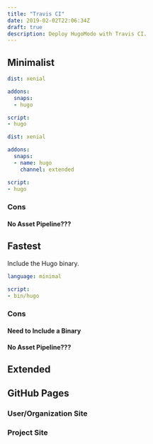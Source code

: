 ```yaml
---
title: "Travis CI"
date: 2019-02-02T22:06:34Z
draft: true
description: Deploy HugoModo with Travis CI.
---
```

## Minimalist

```yaml
dist: xenial

addons:
  snaps:
  - hugo

script:
- hugo
```

```yaml
dist: xenial

addons:
  snaps:
  - name: hugo
    channel: extended

script:
- hugo
```

### Cons

#### No Asset Pipeline???

## Fastest

Include the Hugo binary.

```yaml
language: minimal

script:
- bin/hugo
```

### Cons

#### Need to Include a Binary

#### No Asset Pipeline???

## Extended

## GitHub Pages

### User/Organization Site

### Project Site
